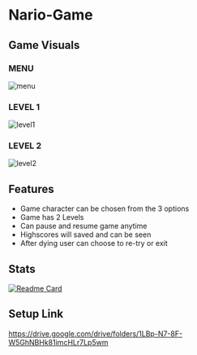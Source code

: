 # Nario-Game

## Game Visuals
### MENU
![menu](https://user-images.githubusercontent.com/83116065/128663442-e1b0ec5f-17bb-4b18-87b0-472d0c64025f.gif)


### LEVEL 1
![level1](https://user-images.githubusercontent.com/83116065/128296772-ef0a2c2b-f52c-4f81-a984-6f60603e8c19.gif)


### LEVEL 2
![level2](https://user-images.githubusercontent.com/83116065/128296810-5f8d4653-e813-45b5-977d-5ed26bbb6213.gif)


## Features
- Game character can be chosen from the 3 options
- Game has 2 Levels
- Can pause and resume game anytime
- Highscores will saved and can be seen
- After dying user can choose to re-try or exit

## Stats
[![Readme Card](https://github-readme-stats.vercel.app/api/pin/?username=Sheikh-Tafsir&theme=radical&repo=Nario-Game
)](https://github.com/anuraghazra/github-readme-stats)


## Setup Link
https://drive.google.com/drive/folders/1LBp-N7-8F-W5GhNBHk81imcHLr7Lp5wm
